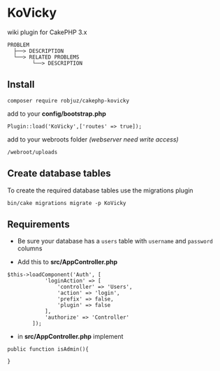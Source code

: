 # KoVicky
wiki plugin for CakePHP 3.x
````
PROBLEM
  ├──> DESCRIPTION
  └──> RELATED PROBLEMS
        └──> DESCRIPTION
````
## Install

    composer require robjuz/cakephp-kovicky

add to your __config/bootstrap.php__

    Plugin::load('KoVicky',['routes' => true]);
    
add to your webroots folder _(webserver need write access)_

    /webroot/uploads

## Create database tables

To create the required database tables use the migrations plugin

    bin/cake migrations migrate -p KoVicky
    
## Requirements

* Be sure your database has a ```` users ```` table with ```` username ```` and ```` password ```` columns

* Add this to __src/AppController.php__
````
$this->loadComponent('Auth', [
            'loginAction' => [
                'controller' => 'Users',
                'action' => 'login',
                'prefix' => false,
                'plugin' => false
            ],
            'authorize' => 'Controller'
        ]);
````

* in __src/AppController.php__ implement 
````
public function isAdmin(){

}
````
